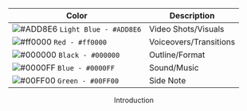 
| Color                                                                          | Description            |
| ------------------------------------------------------------------------------ | ---------------------- |
| ![#ADD8E6](https://via.placeholder.com/10/0a192f?text=+) `Light Blue - #ADD8E6`| Video Shots/Visuals    |
| ![#ff0000](https://via.placeholder.com/10/0a192f?text=+) `Red - #ff0000`       | Voiceovers/Transitions |
| ![#000000](https://via.placeholder.com/10/303C55?text=+) `Black - #000000`     | Outline/Format         |
| ![#0000FF](https://via.placeholder.com/10/8892b0?text=+) `Blue - #0000FF`      | Sound/Music            |
| ![#00FF00](https://via.placeholder.com/10/a8b2d1?text=+) `Green - #00FF00`     | Side Note              |

<p align="center">Introduction</p>
